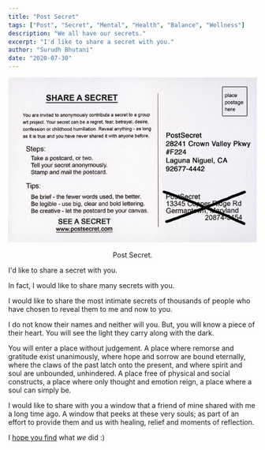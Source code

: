 ```yaml
---
title: "Post Secret"
tags: ["Post", "Secret", "Mental", "Health", "Balance", "Wellness"]
description: "We all have our secrets."
excerpt: "I'd like to share a secret with you."
author: "Surudh Bhutani"
date: "2020-07-30"
---
```


<img src="../post-secret/feature.png" alt="Post Secret"/><p style="text-align:center;">Post Secret.</p>
I'd like to share a secret with you.

In fact, I would like to share many secrets with you.

I would like to share the most intimate secrets of thousands of people who have chosen to reveal them to me and now to you.

I do not know their names and neither will you. But, you will know a piece of their heart. You will see the light they carry along with the dark.

You will enter a place without judgement. A place where remorse and gratitude exist unanimously, where hope and sorrow are bound eternally, where the claws of the past latch onto the present, and where spirit and soul are unbounded, unhindered. A place free of physical and social constructs, a place where only thought and emotion reign, a place where a soul can simply be.

I would like to share with you a window that a friend of mine shared with me a long time ago. A window that peeks at these very souls; as part of an effort to provide them and us with healing, relief and moments of reflection.

I <a href="https://postsecret.com/" target="_blank">hope you find</a> what _we_ did :)
